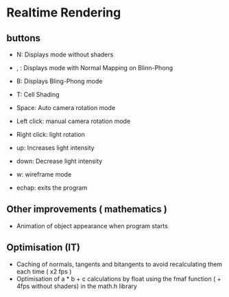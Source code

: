 # Realtime Rendering

## buttons

* N: Displays mode without shaders
* , : Displays mode with Normal Mapping on Blinn-Phong
* B: Displays Bling-Phong mode
* T: Cell Shading
* Space: Auto camera rotation mode
* Left click: manual camera rotation mode
* Right click: light rotation
* up: Increases light intensity
* down: Decrease light intensity

* w: wireframe mode
* echap: exits the program

## Other improvements ( mathematics )

* Animation of object appearance when program starts

## Optimisation (IT)

* Caching of normals, tangents and bitangents to avoid recalculating them each time ( x2 fps )
* Optimisation of a * b + c calculations by float using the fmaf function ( + 4fps without shaders) in the math.h library
